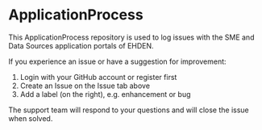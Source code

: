 # ApplicationProcess

This ApplicationProcess repository is used to log issues with the SME and Data Sources application portals of EHDEN.

If you experience an issue or have a suggestion for improvement:

1) Login with your GitHub account or register first
2) Create an Issue on the Issue tab above
3) Add a label (on the right), e.g. enhancement or bug

The support team will respond to your questions and will close the issue when solved.


